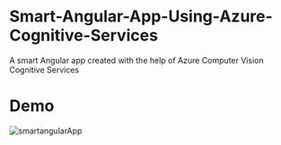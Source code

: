 # Smart-Angular-App-Using-Azure-Cognitive-Services
A smart Angular app created with the help of Azure Computer Vision Cognitive Services

# Demo

![smartangularApp](https://github.com/AnkitSharma-007/Smart-Angular-App-Using-Azure-Cognitive-Services/blob/main/Output/ngComputerVision.gif)
